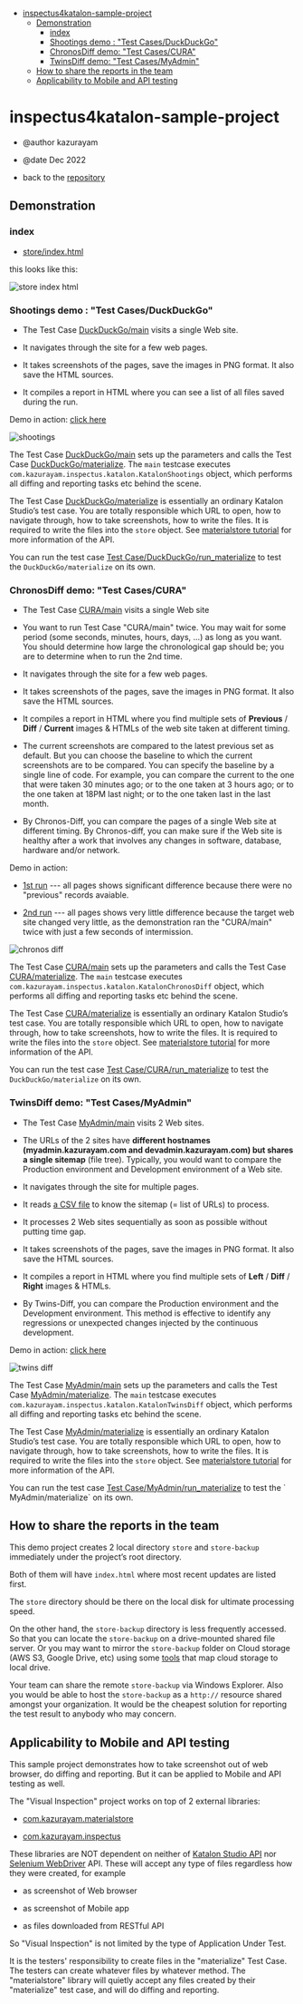 -   <a href="#inspectus4katalon-sample-project" id="toc-inspectus4katalon-sample-project">inspectus4katalon-sample-project</a>
    -   <a href="#demonstration" id="toc-demonstration">Demonstration</a>
        -   <a href="#index" id="toc-index">index</a>
        -   <a href="#shootings-demo-test-casesduckduckgo" id="toc-shootings-demo-test-casesduckduckgo">Shootings demo : "Test Cases/DuckDuckGo"</a>
        -   <a href="#chronosdiff-demo-test-casescura" id="toc-chronosdiff-demo-test-casescura">ChronosDiff demo: "Test Cases/CURA"</a>
        -   <a href="#twinsdiff-demo-test-casesmyadmin" id="toc-twinsdiff-demo-test-casesmyadmin">TwinsDiff demo: "Test Cases/MyAdmin"</a>
    -   <a href="#how-to-share-the-reports-in-the-team" id="toc-how-to-share-the-reports-in-the-team">How to share the reports in the team</a>
    -   <a href="#applicability-to-mobile-and-api-testing" id="toc-applicability-to-mobile-and-api-testing">Applicability to Mobile and API testing</a>

# inspectus4katalon-sample-project

-   @author kazurayam

-   @date Dec 2022

-   back to the [repository](https://github.com/kazurayam/inspectus4katalon-sample-project)

## Demonstration

### index

-   [store/index.html](https://kazurayam.github.io/inspectus4katalon-sample-project/demo/store/index.html)

this looks like this:

![store index html](images/store-index-html.png)

### Shootings demo : "Test Cases/DuckDuckGo"

-   The Test Case [DuckDuckGo/main](https://github.com/kazurayam/inspectus4katalon-sample-project/tree/master/Scripts/DuckDuckGo/main/Script1667437517277.groovy) visits a single Web site.

-   It navigates through the site for a few web pages.

-   It takes screenshots of the pages, save the images in PNG format. It also save the HTML sources.

-   It compiles a report in HTML where you can see a list of all files saved during the run.

Demo in action: [click here](https://kazurayam.github.io/inspectus4katalon-sample-project/demo/store/DuckDuckGo-20221213_080436.html)

![shootings](diagrams/out/shootings/shootings.png)

The Test Case [DuckDuckGo/main](https://github.com/kazurayam/inspectus4katalon-sample-project/tree/master/Scripts/DuckDuckGo/main/Script1667437517277.groovy) sets up the parameters and calls the Test Case [DuckDuckGo/materialize](https://github.com/kazurayam/inspectus4katalon-sample-project/tree/master/Scripts/DuckDuckGo/materialize/Script1667437527092.groovy). The `main` testcase executes `com.kazurayam.inspectus.katalon.KatalonShootings` object, which performs all diffing and reporting tasks etc behind the scene.

The Test Case [DuckDuckGo/materialize](https://github.com/kazurayam/inspectus4katalon-sample-project/tree/master/Scripts/DuckDuckGo/materialize/Script1667437527092.groovy) is essentially an ordinary Katalon Studio’s test case. You are totally responsible which URL to open, how to navigate through, how to take screenshots, how to write the files. It is required to write the files into the `store` object. See [materialstore tutorial](https://kazurayam.github.io/materialstore-tutorial/) for more information of the API.

You can run the test case [Test Case/DuckDuckGo/run\_materialize](https://github.com/kazurayam/inspectus4katalon-sample-project/tree/master/Scripts/DuckDuckGo/run_materialize/Script1667616595404.groovy) to test the `DuckDuckGo/materialize` on its own.

### ChronosDiff demo: "Test Cases/CURA"

-   The Test Case [CURA/main](https://github.com/kazurayam/inspectus4katalon-sample-project/tree/master/Scripts/CURA/main/Script1667709715867.groovy) visits a single Web site

-   You want to run Test Case "CURA/main" twice. You may wait for some period (some seconds, minutes, hours, days, …​) as long as you want. You should determine how large the chronological gap should be; you are to determine when to run the 2nd time.

-   It navigates through the site for a few web pages.

-   It takes screenshots of the pages, save the images in PNG format. It also save the HTML sources.

-   It compiles a report in HTML where you find multiple sets of **Previous** / **Diff** / **Current** images & HTMLs of the web site taken at different timing.

-   The current screenshots are compared to the latest previous set as default. But you can choose the baseline to which the current screenshots are to be compared. You can specify the baseline by a single line of code. For example, you can compare the current to the one that were taken 30 minutes ago; or to the one taken at 3 hours ago; or to the one taken at 18PM last night; or to the one taken last in the last month.

-   By Chronos-Diff, you can compare the pages of a single Web site at different timing. By Chronos-diff, you can make sure if the Web site is healthy after a work that involves any
    changes in software, database, hardware and/or network.

Demo in action:

-   [1st run](https://kazurayam.github.io/inspectus4katalon-sample-project/demo/store/CURA-20221213_080716.html) --- all pages shows significant difference because there were no "previous" records avaiable.

-   [2nd run](https://kazurayam.github.io/inspectus4katalon-sample-project/demo/store/CURA-20221213_080831.html) --- all pages shows very little difference because the target web site changed very little, as the demonstration ran the "CURA/main" twice with just a few seconds of intermission.

![chronos diff](diagrams/out/chronos-diff/chronos-diff.png)

The Test Case [CURA/main](https://github.com/kazurayam/inspectus4katalon-sample-project/tree/master/Scripts/CURA/main/Script1667709715867.groovy) sets up the parameters and calls the Test Case [CURA/materialize](https://github.com/kazurayam/inspectus4katalon-sample-project/tree/master/Scripts/CURA/materialize/Script1667709728945.groovy). The `main` testcase executes `com.kazurayam.inspectus.katalon.KatalonChronosDiff` object, which performs all diffing and reporting tasks etc behind the scene.

The Test Case [CURA/materialize](https://github.com/kazurayam/inspectus4katalon-sample-project/tree/master/Scripts/CURA/materialize/Script1667709728945.groovy) is essentially an ordinary Katalon Studio’s test case. You are totally responsible which URL to open, how to navigate through, how to take screenshots, how to write the files. It is required to write the files into the `store` object. See [materialstore tutorial](https://kazurayam.github.io/materialstore-tutorial/) for more information of the API.

You can run the test case [Test Case/CURA/run\_materialize](https://github.com/kazurayam/inspectus4katalon-sample-project/tree/master/Scripts/CURA/run_materialize/Script1667709743309.groovy) to test the `DuckDuckGo/materialize` on its own.

### TwinsDiff demo: "Test Cases/MyAdmin"

-   The Test Case [MyAdmin/main](https://github.com/kazurayam/inspectus4katalon-sample-project/tree/master/Scripts/MyAdmin/main/Script1667687348266.groovy) visits 2 Web sites.

-   The URLs of the 2 sites have **different hostnames (myadmin.kazurayam.com and devadmin.kazurayam.com) but shares a single sitemap** (file tree). Typically, you would want to compare the Production environment and Development environment of a Web site.

-   It navigates through the site for multiple pages.

-   It reads [a CSV file](https://github.com/kazurayam/inspectus4katalon-sample-project/tree/master/Include/data/MyAdmin/targetList.csv) to know the sitemap (= list of URLs) to process.

-   It processes 2 Web sites sequentially as soon as possible without putting time gap.

-   It takes screenshots of the pages, save the images in PNG format. It also save the HTML sources.

-   It compiles a report in HTML where you find multiple sets of **Left** / **Diff** / **Right** images & HTMLs.

-   By Twins-Diff, you can compare the Production environment and the Development environment. This method is effective to identify any regressions or unexpected changes injected by the continuous development.

Demo in action: [click here](https://kazurayam.github.io/inspectus4katalon-sample-project/demo/store/MyAdmin-20221213_080556.html)

![twins diff](diagrams/out/twins-diff/twins-diff.png)

The Test Case [MyAdmin/main](https://github.com/kazurayam/inspectus4katalon-sample-project/tree/master/Scripts/MyAdmin/main/Script1667687348266.groovy) sets up the parameters and calls the Test Case [MyAdmin/materialize](https://github.com/kazurayam/inspectus4katalon-sample-project/tree/master/Scripts/MyAdmin/materialize/Script1667687365090.groovy). The `main` testcase executes `com.kazurayam.inspectus.katalon.KatalonTwinsDiff` object, which performs all diffing and reporting tasks etc behind the scene.

The Test Case [MyAdmin/materialize](https://github.com/kazurayam/inspectus4katalon-sample-project/tree/master/Scripts/MyAdmin/materialize/Script1667687365090.groovy) is essentially an ordinary Katalon Studio’s test case. You are totally responsible which URL to open, how to navigate through, how to take screenshots, how to write the files. It is required to write the files into the `store` object. See [materialstore tutorial](https://kazurayam.github.io/materialstore-tutorial/) for more information of the API.

You can run the test case [Test Case/MyAdmin/run\_materialize](https://github.com/kazurayam/inspectus4katalon-sample-project/tree/master/Scripts/MyAdmin/run_materialize/Script1667687380074.groovy) to test the \` MyAdmin/materialize\` on its own.

## How to share the reports in the team

This demo project creates 2 local directory `store` and `store-backup` immediately under the project’s root directory.

Both of them will have `index.html` where most recent updates are listed first.

The `store` directory should be there on the local disk for ultimate processing speed.

On the other hand, the `store-backup` directory is less frequently accessed. So that you can locate the `store-backup` on a drive-mounted shared file server. Or you may want to mirror the `store-backup` folder on Cloud storage (AWS S3, Google Drive, etc) using some [tools](https://cyberduck.io/s3/) that map cloud storage to local drive.

Your team can share the remote `store-backup` via Windows Explorer. Also you would be able to host the `store-backup` as a `http://` resource shared amongst your organization. It would be the cheapest solution for reporting the test result to anybody who may concern.

## Applicability to Mobile and API testing

This sample project demonstrates how to take screenshot out of web browser, do diffing and reporting. But it can be applied to Mobile and API testing as well.

The "Visual Inspection" project works on top of 2 external libraries:

-   [com.kazurayam.materialstore](https://github.com/kazurayam/materialstore)

-   [com.kazurayam.inspectus](https://github.com/kazurayam/inspectus)

These libraries are NOT dependent on neither of [Katalon Studio API](https://api-docs.katalon.com/overview-summary.html) nor [Selenium WebDriver](https://www.selenium.dev/documentation/webdriver/) API. These will accept any type of files regardless how they were created, for example

-   as screenshot of Web browser

-   as screenshot of Mobile app

-   as files downloaded from RESTful API

So "Visual Inspection" is not limited by the type of Application Under Test.

It is the testers' responsibility to create files in the "materialize" Test Case. The testers can create whatever files by whatever method. The "materialstore" library will quietly accept any files created by their "materialize" test case, and will do diffing and reporting.
